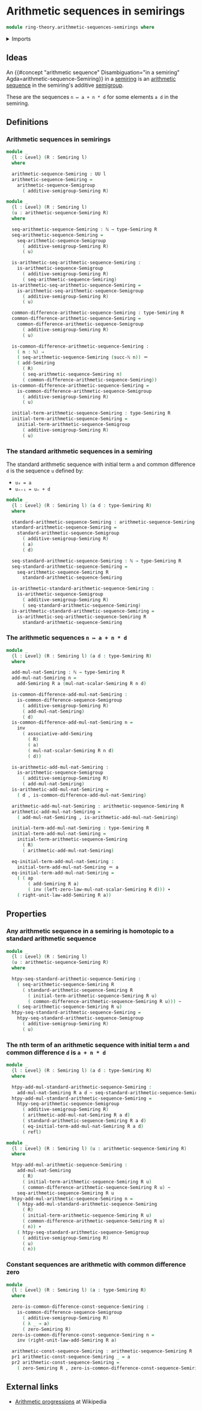 # Arithmetic sequences in semirings

```agda
module ring-theory.arithmetic-sequences-semirings where
```

<details><summary>Imports</summary>

```agda
open import elementary-number-theory.natural-numbers

open import foundation.action-on-identifications-binary-functions
open import foundation.action-on-identifications-functions
open import foundation.binary-transport
open import foundation.dependent-pair-types
open import foundation.homotopies
open import foundation.identity-types
open import foundation.propositions
open import foundation.sets
open import foundation.universe-levels

open import group-theory.arithmetic-sequences-semigroups

open import lists.sequences

open import ring-theory.semirings
```

</details>

## Ideas

An
{{#concept "arithmetic sequence" Disambiguation="in a semiring" Agda=arithmetic-sequence-Semiring}}
in a [semiring](ring-theory.semirings.md) is an
[arithmetic sequence](group-theory.arithmetic-sequences-semigroups.md) in the
semiring's additive [semigroup](group-theory.semigroups.md).

These are the sequences `n ↦ a + n * d` for some elements `a d` in the semiring.

## Definitions

### Arithmetic sequences in semirings

```agda
module _
  {l : Level} (R : Semiring l)
  where

  arithmetic-sequence-Semiring : UU l
  arithmetic-sequence-Semiring =
    arithmetic-sequence-Semigroup
      ( additive-semigroup-Semiring R)

module _
  {l : Level} (R : Semiring l)
  (u : arithmetic-sequence-Semiring R)
  where

  seq-arithmetic-sequence-Semiring : ℕ → type-Semiring R
  seq-arithmetic-sequence-Semiring =
    seq-arithmetic-sequence-Semigroup
      ( additive-semigroup-Semiring R)
      ( u)

  is-arithmetic-seq-arithmetic-sequence-Semiring :
    is-arithmetic-sequence-Semigroup
      ( additive-semigroup-Semiring R)
      ( seq-arithmetic-sequence-Semiring)
  is-arithmetic-seq-arithmetic-sequence-Semiring =
    is-arithmetic-seq-arithmetic-sequence-Semigroup
      ( additive-semigroup-Semiring R)
      ( u)

  common-difference-arithmetic-sequence-Semiring : type-Semiring R
  common-difference-arithmetic-sequence-Semiring =
    common-difference-arithmetic-sequence-Semigroup
      ( additive-semigroup-Semiring R)
      ( u)

  is-common-difference-arithmetic-sequence-Semiring :
    ( n : ℕ) →
    ( seq-arithmetic-sequence-Semiring (succ-ℕ n)) ＝
    ( add-Semiring
      ( R)
      ( seq-arithmetic-sequence-Semiring n)
      ( common-difference-arithmetic-sequence-Semiring))
  is-common-difference-arithmetic-sequence-Semiring =
    is-common-difference-arithmetic-sequence-Semigroup
      ( additive-semigroup-Semiring R)
      ( u)

  initial-term-arithmetic-sequence-Semiring : type-Semiring R
  initial-term-arithmetic-sequence-Semiring =
    initial-term-arithmetic-sequence-Semigroup
      ( additive-semigroup-Semiring R)
      ( u)
```

### The standard arithmetic sequences in a semiring

The standard arithmetic sequence with initial term `a` and common difference `d`
is the sequence `u` defined by:

- `u₀ = a`
- `uₙ₊₁ = uₙ + d`

```agda
module _
  {l : Level} (R : Semiring l) (a d : type-Semiring R)
  where

  standard-arithmetic-sequence-Semiring : arithmetic-sequence-Semiring R
  standard-arithmetic-sequence-Semiring =
    standard-arithmetic-sequence-Semigroup
      ( additive-semigroup-Semiring R)
      ( a)
      ( d)

  seq-standard-arithmetic-sequence-Semiring : ℕ → type-Semiring R
  seq-standard-arithmetic-sequence-Semiring =
    seq-arithmetic-sequence-Semiring R
      standard-arithmetic-sequence-Semiring

  is-arithmetic-standard-arithmetic-sequence-Semiring :
    is-arithmetic-sequence-Semigroup
      ( additive-semigroup-Semiring R)
      ( seq-standard-arithmetic-sequence-Semiring)
  is-arithmetic-standard-arithmetic-sequence-Semiring =
    is-arithmetic-seq-arithmetic-sequence-Semiring R
      standard-arithmetic-sequence-Semiring
```

### The arithmetic sequences `n ↦ a + n * d`

```agda
module _
  {l : Level} (R : Semiring l) (a d : type-Semiring R)
  where

  add-mul-nat-Semiring : ℕ → type-Semiring R
  add-mul-nat-Semiring n =
    add-Semiring R a (mul-nat-scalar-Semiring R n d)

  is-common-difference-add-mul-nat-Semiring :
    is-common-difference-sequence-Semigroup
      ( additive-semigroup-Semiring R)
      ( add-mul-nat-Semiring)
      ( d)
  is-common-difference-add-mul-nat-Semiring n =
    inv
      ( associative-add-Semiring
        ( R)
        ( a)
        ( mul-nat-scalar-Semiring R n d)
        ( d))

  is-arithmetic-add-mul-nat-Semiring :
    is-arithmetic-sequence-Semigroup
      ( additive-semigroup-Semiring R)
      ( add-mul-nat-Semiring)
  is-arithmetic-add-mul-nat-Semiring =
    ( d , is-common-difference-add-mul-nat-Semiring)

  arithmetic-add-mul-nat-Semiring : arithmetic-sequence-Semiring R
  arithmetic-add-mul-nat-Semiring =
    ( add-mul-nat-Semiring , is-arithmetic-add-mul-nat-Semiring)

  initial-term-add-mul-nat-Semiring : type-Semiring R
  initial-term-add-mul-nat-Semiring =
    initial-term-arithmetic-sequence-Semiring
      ( R)
      ( arithmetic-add-mul-nat-Semiring)

  eq-initial-term-add-mul-nat-Semiring :
    initial-term-add-mul-nat-Semiring ＝ a
  eq-initial-term-add-mul-nat-Semiring =
    ( ( ap
        ( add-Semiring R a)
        ( inv (left-zero-law-mul-nat-scalar-Semiring R d))) ∙
    ( right-unit-law-add-Semiring R a))
```

## Properties

### Any arithmetic sequence in a semiring is homotopic to a standard arithmetic sequence

```agda
module _
  {l : Level} (R : Semiring l)
  (u : arithmetic-sequence-Semiring R)
  where

  htpy-seq-standard-arithmetic-sequence-Semiring :
    ( seq-arithmetic-sequence-Semiring R
      ( standard-arithmetic-sequence-Semiring R
        ( initial-term-arithmetic-sequence-Semiring R u)
        ( common-difference-arithmetic-sequence-Semiring R u))) ~
    ( seq-arithmetic-sequence-Semiring R u)
  htpy-seq-standard-arithmetic-sequence-Semiring =
    htpy-seq-standard-arithmetic-sequence-Semigroup
      ( additive-semigroup-Semiring R)
      ( u)
```

### The nth term of an arithmetic sequence with initial term `a` and common difference `d` is `a + n * d`

```agda
module _
  {l : Level} (R : Semiring l) (a d : type-Semiring R)
  where

  htpy-add-mul-standard-arithmetic-sequence-Semiring :
    add-mul-nat-Semiring R a d ~ seq-standard-arithmetic-sequence-Semiring R a d
  htpy-add-mul-standard-arithmetic-sequence-Semiring =
    htpy-seq-arithmetic-sequence-Semigroup
      ( additive-semigroup-Semiring R)
      ( arithmetic-add-mul-nat-Semiring R a d)
      ( standard-arithmetic-sequence-Semiring R a d)
      ( eq-initial-term-add-mul-nat-Semiring R a d)
      ( refl)
```

```agda
module _
  {l : Level} (R : Semiring l) (u : arithmetic-sequence-Semiring R)
  where

  htpy-add-mul-arithmetic-sequence-Semiring :
    add-mul-nat-Semiring
      ( R)
      ( initial-term-arithmetic-sequence-Semiring R u)
      ( common-difference-arithmetic-sequence-Semiring R u) ~
    seq-arithmetic-sequence-Semiring R u
  htpy-add-mul-arithmetic-sequence-Semiring n =
    ( htpy-add-mul-standard-arithmetic-sequence-Semiring
      ( R)
      ( initial-term-arithmetic-sequence-Semiring R u)
      ( common-difference-arithmetic-sequence-Semiring R u)
      ( n)) ∙
    ( htpy-seq-standard-arithmetic-sequence-Semigroup
      ( additive-semigroup-Semiring R)
      ( u)
      ( n))
```

### Constant sequences are arithmetic with common difference zero

```agda
module _
  {l : Level} (R : Semiring l) (a : type-Semiring R)
  where

  zero-is-common-difference-const-sequence-Semiring :
    is-common-difference-sequence-Semigroup
      ( additive-semigroup-Semiring R)
      ( λ _ → a)
      ( zero-Semiring R)
  zero-is-common-difference-const-sequence-Semiring n =
    inv (right-unit-law-add-Semiring R a)

  arithmetic-const-sequence-Semiring : arithmetic-sequence-Semiring R
  pr1 arithmetic-const-sequence-Semiring _ = a
  pr2 arithmetic-const-sequence-Semiring =
    ( zero-Semiring R , zero-is-common-difference-const-sequence-Semiring)
```

## External links

- [Arithmetic progressions](https://en.wikipedia.org/wiki/Arithmetic_progression)
  at Wikipedia
